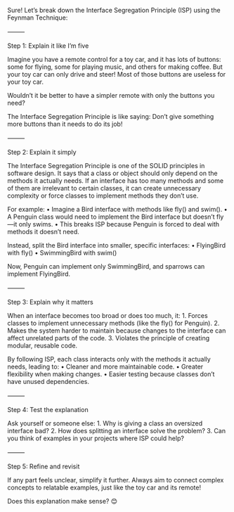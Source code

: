 Sure! Let’s break down the Interface Segregation Principle (ISP) using the Feynman Technique:

⸻

Step 1: Explain it like I’m five

Imagine you have a remote control for a toy car, and it has lots of buttons: some for flying, some for playing music, and others for making coffee. But your toy car can only drive and steer! Most of those buttons are useless for your toy car.

Wouldn’t it be better to have a simpler remote with only the buttons you need?

The Interface Segregation Principle is like saying: Don’t give something more buttons than it needs to do its job!

⸻

Step 2: Explain it simply

The Interface Segregation Principle is one of the SOLID principles in software design. It says that a class or object should only depend on the methods it actually needs. If an interface has too many methods and some of them are irrelevant to certain classes, it can create unnecessary complexity or force classes to implement methods they don’t use.

For example:
	•	Imagine a Bird interface with methods like fly() and swim().
	•	A Penguin class would need to implement the Bird interface but doesn’t fly—it only swims.
	•	This breaks ISP because Penguin is forced to deal with methods it doesn’t need.

Instead, split the Bird interface into smaller, specific interfaces:
	•	FlyingBird with fly()
	•	SwimmingBird with swim()

Now, Penguin can implement only SwimmingBird, and sparrows can implement FlyingBird.

⸻

Step 3: Explain why it matters

When an interface becomes too broad or does too much, it:
	1.	Forces classes to implement unnecessary methods (like the fly() for Penguin).
	2.	Makes the system harder to maintain because changes to the interface can affect unrelated parts of the code.
	3.	Violates the principle of creating modular, reusable code.

By following ISP, each class interacts only with the methods it actually needs, leading to:
	•	Cleaner and more maintainable code.
	•	Greater flexibility when making changes.
	•	Easier testing because classes don’t have unused dependencies.

⸻

Step 4: Test the explanation

Ask yourself or someone else:
	1.	Why is giving a class an oversized interface bad?
	2.	How does splitting an interface solve the problem?
	3.	Can you think of examples in your projects where ISP could help?

⸻

Step 5: Refine and revisit

If any part feels unclear, simplify it further. Always aim to connect complex concepts to relatable examples, just like the toy car and its remote!

Does this explanation make sense? 😊